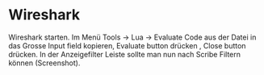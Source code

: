 # Wireshark

Wireshark starten.
Im Menü Tools -> Lua -> Evaluate
Code aus der Datei in das Grosse Input field kopieren, Evaluate button drücken , Close button drücken.
In der Anzeigefilter Leiste sollte man nun nach Scribe Filtern können (Screenshot).
